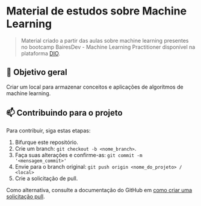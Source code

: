 # Material de estudos sobre Machine Learning

> Material criado a partir das aulas sobre machine learning presentes no bootcamp BairesDev - Machine Learning Practitioner disponível na plataforma [DIO](https://web.dio.me/home).

## 🎯 Objetivo geral
Criar um local para armazenar conceitos e aplicações de algorítmos de machine learning.


## 📫 Contribuindo para o projeto

Para contribuir, siga estas etapas:

1. Bifurque este repositório.
2. Crie um branch: `git checkout -b <nome_branch>`.
3. Faça suas alterações e confirme-as: `git commit -m '<mensagem_commit>'`
4. Envie para o branch original: `git push origin <nome_do_projeto> / <local>`
5. Crie a solicitação de pull.

Como alternativa, consulte a documentação do GitHub em [como criar uma solicitação pull](https://help.github.com/en/github/collaborating-with-issues-and-pull-requests/creating-a-pull-request).